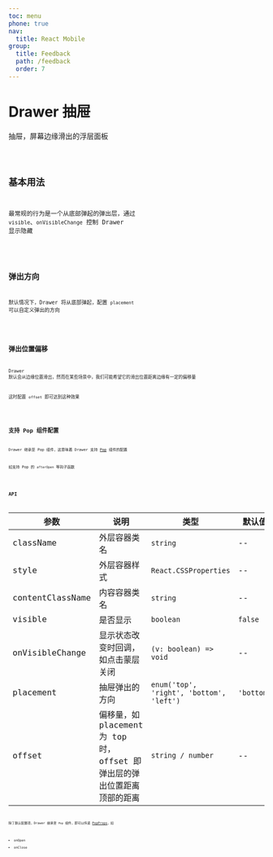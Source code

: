 ```yaml
---
toc: menu
phone: true
nav:
  title: React Mobile
group:
  title: Feedback
  path: /feedback
  order: 7
---
```


# Drawer 抽屉

抽屉，屏幕边缘滑出的浮层面板

<code src='./demos' phone />

## 基本用法

最常规的行为是一个从底部弹起的弹出层，通过 `visible`、`onVisibleChange` 控制 Drawer 显示隐藏

<code src='./demos/demo-basic' />

## 弹出方向

默认情况下，Drawer 将从底部弹起，配置 `placement` 可以自定义弹出的方向

<code src='./demos/demo-placement' />

## 弹出位置偏移

Drawer 默认会从边缘位置滑出，然而在某些场景中，我们可能希望它的滑出位置距离边缘有一定的偏移量

这时配置 `offset` 即可达到这种效果

<code src='./demos/demo-offset' />

## 支持 Pop 组件配置

Drawer 继承至 Pop 组件，这意味着 Drawer 支持 [Pop](/react-mobile/basic/pop#api) 组件的配置

如支持 Pop 的 `afterOpen` 等钩子函数

<code src='./demos/demo-pop' />

## API

| 参数 | 说明               | 类型         | 默认值 |
|------|--------------------|--------------|--------|
| className    | 外层容器类名                                   | `string`                                                     | --     |
| style        | 外层容器样式                                   | `React.CSSProperties`                                        | --     |
| contentClassName | 内容容器类名                                                 | `string`                                 | --         |
| visible          | 是否显示                                                     | `boolean`                                | `false`    |
| onVisibleChange  | 显示状态改变时回调，如点击蒙层关闭                           | `(v: boolean) => void`                   | --         |
| placement        | 抽屉弹出的方向                                               | `enum('top', 'right', 'bottom', 'left')` | `'bottom'` |
| offset           | 偏移量，如 placement 为 top 时，offset 即弹出层的弹出位置距离顶部的距离 | `string / number`                        | --         |

除了默认配置项，Drawer 继承至 `Pop` 组件，即可以传递 [PopProps](/react-mobile/basic/pop#api)，如

- onOpen
- onClose